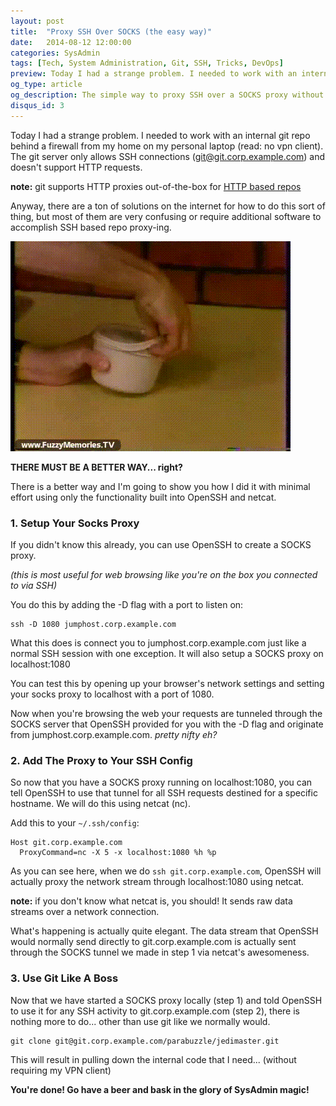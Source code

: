 ```yaml
---
layout: post
title:  "Proxy SSH Over SOCKS (the easy way)"
date:   2014-08-12 12:00:00
categories: SysAdmin
tags: [Tech, System Administration, Git, SSH, Tricks, DevOps]
preview: Today I had a strange problem. I needed to work with an internal git repo behind a firewall from my home on my personal laptop. The git server only allows SSH connections (git@git.corp.example.com) and doesn't support HTTP requests.
og_type: article
og_description: The simple way to proxy SSH over a SOCKS proxy without any additional software.
disqus_id: 3
---
```


Today I had a strange problem. I needed to work with an internal git repo behind a firewall from my home on my personal laptop (read: no vpn client). The git server only allows SSH connections (git@git.corp.example.com) and doesn't support HTTP requests.

<div class="note">
<b>note:</b> git supports HTTP proxies out-of-the-box for <a href="http://www.aireadfun.com/blog/2013/08/27/using-git-through-a-socks-proxy-or-ssh-tunnel/" target="_blank" alt="Using Git Through a SOCKS Proxy">HTTP based repos</a>
</div>

Anyway, there are a ton of solutions on the internet for how to do this sort of thing, but most of them are very confusing or require additional software to accomplish SSH based repo proxy-ing.

<img class="img-fluid" src="/img/postimgs/splat.gif"/>

**THERE MUST BE A BETTER WAY... right?**

There is a better way and I'm going to show you how I did it with minimal effort using only the functionality built into OpenSSH and netcat.

### 1. Setup Your Socks Proxy

If you didn't know this already, you can use OpenSSH to create a SOCKS proxy.

*(this is most useful for web browsing like you're on the box you connected to via SSH)*

You do this by adding the -D flag with a port to listen on:

```
ssh -D 1080 jumphost.corp.example.com
```

What this does is connect you to jumphost.corp.example.com just like a normal SSH session with one exception. It will also setup a SOCKS proxy on localhost:1080

You can test this by opening up your browser's network settings and setting your socks proxy to localhost with a port of 1080.

Now when you're browsing the web your requests are tunneled through the SOCKS server that OpenSSH provided for you with the -D flag and originate from jumphost.corp.example.com. *pretty nifty eh?*


### 2. Add The Proxy to Your SSH Config

So now that you have a SOCKS proxy running on localhost:1080, you can tell OpenSSH to use that tunnel for all SSH requests destined for a specific hostname. We will do this using netcat (nc).

Add this to your ```~/.ssh/config```:

```
Host git.corp.example.com
  ProxyCommand=nc -X 5 -x localhost:1080 %h %p
```

As you can see here, when we do ```ssh git.corp.example.com```, OpenSSH will actually proxy the network stream through localhost:1080 using netcat.

<div class="note">
  <b>note:</b> if you don't know what netcat is, you should! It sends raw data streams over a network connection.
</div>

What's happening is actually quite elegant. The data stream that OpenSSH would normally send directly to git.corp.example.com is actually sent through the SOCKS tunnel we made in step 1 via netcat's awesomeness.

### 3. Use Git Like A Boss

Now that we have started a SOCKS proxy locally (step 1) and told OpenSSH to use it for any SSH activity to git.corp.example.com (step 2), there is nothing more to do... other than use git like we normally would.

```
git clone git@git.corp.example.com/parabuzzle/jedimaster.git
```

This will result in pulling down the internal code that I need... (without requiring my VPN client)

**You're done! Go have a beer and bask in the glory of SysAdmin magic!**







